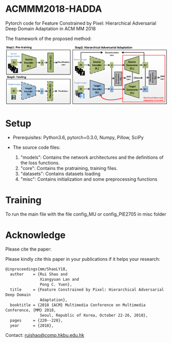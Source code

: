 # ACMMM2018-HADDA

Pytorch code for Feature Constrained by Pixel: Hierarchical Adversarial Deep Domain Adaptation</a> in ACM MM 2018

The framework of the proposed method:

![image](https://github.com/jimmykobe/ACMMM2018-HADDA/blob/master/models/acmmm2018.png "image")

# Setup

* Prerequisites: Python3.6, pytorch=0.3.0, Numpy, Pillow, SciPy

* The source code files:

  1. "models": Contains the network architectures and the definitions of the loss functions.
  2. "core": Contains the pratraining, training files.
  3. "datasets": Contains datasets loading
  4. "misc": Contains initialization and some preprocessing functions
  

# Training

To run the main file with the file config_MU or config_PIE2705 in misc folder

# Acknowledge
Please cite the paper:

Please kindly cite this paper in your publications if it helps your research:
```
@inproceedings{mm/ShaoLY18,
  author    = {Rui Shao and
               Xiangyuan Lan and
               Pong C. Yuen},
  title     = {Feature Constrained by Pixel: Hierarchical Adversarial Deep Domain
               Adaptation},
  booktitle = {2018 {ACM} Multimedia Conference on Multimedia Conference, {MM} 2018,
               Seoul, Republic of Korea, October 22-26, 2018},
  pages     = {220--228},
  year      = {2018},
```

Contact: ruishao@comp.hkbu.edu.hk
